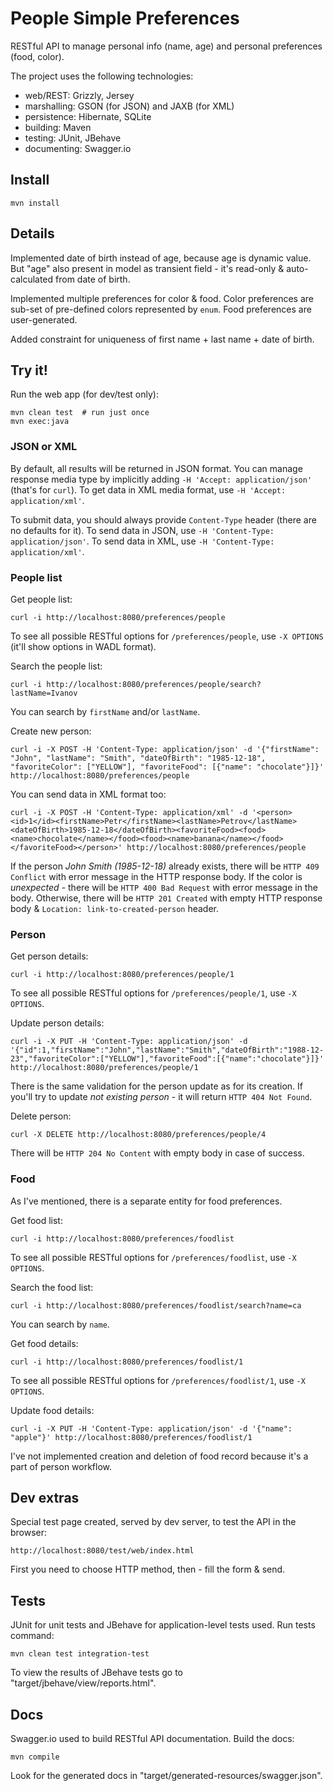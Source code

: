 People Simple Preferences
=========================

RESTful API to manage personal info (name, age) and personal preferences (food, color).

The project uses the following technologies: 

* web/REST: Grizzly, Jersey
* marshalling: GSON (for JSON) and JAXB (for XML) 
* persistence: Hibernate, SQLite
* building: Maven
* testing: JUnit, JBehave
* documenting: Swagger.io

## Install

    mvn install

## Details

Implemented date of birth instead of age, because age is dynamic value. But "age" also present in model as transient field - it's read-only & auto-calculated from date of birth.

Implemented multiple preferences for color & food. Color preferences are sub-set of pre-defined colors represented by `enum`. Food preferences are user-generated.

Added constraint for uniqueness of first name + last name + date of birth.

## Try it!

Run the web app (for dev/test only):

    mvn clean test  # run just once
    mvn exec:java

### JSON or XML

By default, all results will be returned in JSON format. You can manage response media type by implicitly adding `-H 'Accept: application/json'` (that's for `curl`). To get data in XML media format, use `-H 'Accept: application/xml'`.

To submit data, you should always provide `Content-Type` header (there are no defaults for it). To send data in JSON, use `-H 'Content-Type: application/json'`. To send data in XML, use `-H 'Content-Type: application/xml'`.

### People list

Get people list:

    curl -i http://localhost:8080/preferences/people

To see all possible RESTful options for `/preferences/people`, use `-X OPTIONS` (it'll show options in WADL format).

Search the people list:

    curl -i http://localhost:8080/preferences/people/search?lastName=Ivanov

You can search by `firstName` and/or `lastName`.

Create new person:

    curl -i -X POST -H 'Content-Type: application/json' -d '{"firstName": "John", "lastName": "Smith", "dateOfBirth": "1985-12-18", "favoriteColor": ["YELLOW"], "favoriteFood": [{"name": "chocolate"}]}' http://localhost:8080/preferences/people

You can send data in XML format too:

    curl -i -X POST -H 'Content-Type: application/xml' -d '<person><id>1</id><firstName>Petr</firstName><lastName>Petrov</lastName><dateOfBirth>1985-12-18</dateOfBirth><favoriteFood><food><name>chocolate</name></food><food><name>banana</name></food></favoriteFood></person>' http://localhost:8080/preferences/people

If the person _John Smith (1985-12-18)_ already exists, there will be `HTTP 409 Conflict` with error message in the HTTP response body. If the color is _unexpected_ - there will be `HTTP 400 Bad Request` with error message in the body. Otherwise, there will be `HTTP 201 Created` with empty HTTP response body & `Location: link-to-created-person` header.

### Person

Get person details:

    curl -i http://localhost:8080/preferences/people/1

To see all possible RESTful options for `/preferences/people/1`, use `-X OPTIONS`.

Update person details:

    curl -i -X PUT -H 'Content-Type: application/json' -d '{"id":1,"firstName":"John","lastName":"Smith","dateOfBirth":"1988-12-23","favoriteColor":["YELLOW"],"favoriteFood":[{"name":"chocolate"}]}' http://localhost:8080/preferences/people/1

There is the same validation for the person update as for its creation. If you'll try to update _not existing person_ - it will return `HTTP 404 Not Found`.

Delete person:

    curl -X DELETE http://localhost:8080/preferences/people/4

There will be `HTTP 204 No Content` with empty body in case of success.

### Food

As I've mentioned, there is a separate entity for food preferences.

Get food list:

    curl -i http://localhost:8080/preferences/foodlist

To see all possible RESTful options for `/preferences/foodlist`, use `-X OPTIONS`.

Search the food list:

    curl -i http://localhost:8080/preferences/foodlist/search?name=ca

You can search by `name`.

Get food details:

    curl -i http://localhost:8080/preferences/foodlist/1

To see all possible RESTful options for `/preferences/foodlist/1`, use `-X OPTIONS`.

Update food details:

    curl -i -X PUT -H 'Content-Type: application/json' -d '{"name": "apple"}' http://localhost:8080/preferences/foodlist/1

I've not implemented creation and deletion of food record because it's a part of person workflow.

## Dev extras

Special test page created, served by dev server, to test the API in the browser:

    http://localhost:8080/test/web/index.html

First you need to choose HTTP method, then - fill the form & send.

## Tests

JUnit for unit tests and JBehave for application-level tests used. Run tests command:

    mvn clean test integration-test
    
To view the results of JBehave tests go to "target/jbehave/view/reports.html".

## Docs

Swagger.io used to build RESTful API documentation. Build the docs:

    mvn compile

Look for the generated docs in "target/generated-resources/swagger.json".
